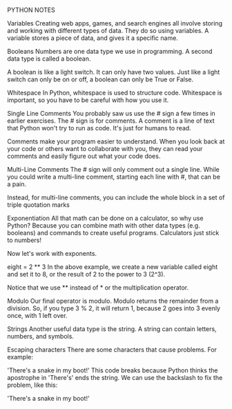 PYTHON NOTES

Variables
Creating web apps, games, and search engines all involve storing and working with different types of data. They do so using variables. A variable stores a piece of data, and gives it a specific name.

Booleans
Numbers are one data type we use in programming. A second data type is called a boolean.

A boolean is like a light switch. It can only have two values. Just like a light switch can only be on or off, a boolean can only be True or False.

Whitespace
In Python, whitespace is used to structure code. Whitespace is important, so you have to be careful with how you use it.

Single Line Comments
You probably saw us use the # sign a few times in earlier exercises. The # sign is for comments. A comment is a line of text that Python won't try to run as code. It's just for humans to read.

Comments make your program easier to understand. When you look back at your code or others want to collaborate with you, they can read your comments and easily figure out what your code does.

Multi-Line Comments
The # sign will only comment out a single line. While you could write a multi-line comment, starting each line with #, that can be a pain.

Instead, for multi-line comments, you can include the whole block in a set of triple quotation marks


Exponentiation
All that math can be done on a calculator, so why use Python? Because you can combine math with other data types (e.g. booleans) and commands to create useful programs. Calculators just stick to numbers!

Now let's work with exponents.

eight = 2 ** 3
In the above example, we create a new variable called eight and set it to 8, or the result of 2 to the power to 3 (2^3).

Notice that we use ** instead of * or the multiplication operator.

Modulo
Our final operator is modulo. Modulo returns the remainder from a division. So, if you type 3 % 2, it will return 1, because 2 goes into 3 evenly once, with 1 left over. 

Strings
Another useful data type is the string. A string can contain letters, numbers, and symbols.

Escaping characters
There are some characters that cause problems. For example:

'There's a snake in my boot!'
This code breaks because Python thinks the apostrophe in 'There's' ends the string. We can use the backslash to fix the problem, like this:

'There\'s a snake in my boot!'